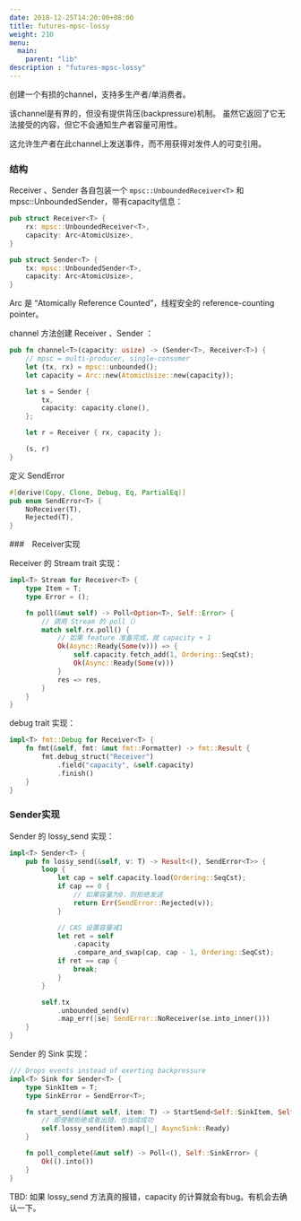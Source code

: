 ```yaml
---
date: 2018-12-25T14:20:00+08:00
title: futures-mpsc-lossy
weight: 210
menu:
  main:
    parent: "lib"
description : "futures-mpsc-lossy"
---
```




创建一个有损的channel，支持多生产者/单消费者。

该channel是有界的，但没有提供背压(backpressure)机制。 虽然它返回了它无法接受的内容，但它不会通知生产者容量可用性。

这允许生产者在此channel上发送事件，而不用获得对发件人的可变引用。

### 结构

Receiver 、Sender 各自包装一个 `mpsc::UnboundedReceiver<T>` 和 mpsc::UnboundedSender<T>，带有capacity信息：

```rust
pub struct Receiver<T> {
    rx: mpsc::UnboundedReceiver<T>,
    capacity: Arc<AtomicUsize>,
}

pub struct Sender<T> {
    tx: mpsc::UnboundedSender<T>,
    capacity: Arc<AtomicUsize>,
}
```

Arc 是 “Atomically Reference Counted”，线程安全的 reference-counting pointer。

channel 方法创建 Receiver 、Sender ：

```rust
pub fn channel<T>(capacity: usize) -> (Sender<T>, Receiver<T>) {
	// mpsc = multi-producer, single-consumer
    let (tx, rx) = mpsc::unbounded();
    let capacity = Arc::new(AtomicUsize::new(capacity));

    let s = Sender {
        tx,
        capacity: capacity.clone(),
    };

    let r = Receiver { rx, capacity };

    (s, r)
}
```

定义 SendError

```rust
#[derive(Copy, Clone, Debug, Eq, PartialEq)]
pub enum SendError<T> {
    NoReceiver(T),
    Rejected(T),
}
```

###　Receiver实现

Receiver 的 Stream trait 实现：

```rust
impl<T> Stream for Receiver<T> {
    type Item = T;
    type Error = ();

    fn poll(&mut self) -> Poll<Option<T>, Self::Error> {
        // 调用 Stream 的 poll（）
        match self.rx.poll() {
            // 如果 feature 准备完成，就 capacity + 1
            Ok(Async::Ready(Some(v))) => {
                self.capacity.fetch_add(1, Ordering::SeqCst);
                Ok(Async::Ready(Some(v)))
            }
            res => res,
        }
    }
}
```

debug trait 实现：

```rust
impl<T> fmt::Debug for Receiver<T> {
    fn fmt(&self, fmt: &mut fmt::Formatter) -> fmt::Result {
        fmt.debug_struct("Receiver")
            .field("capacity", &self.capacity)
            .finish()
    }
}
```

### Sender实现

Sender 的 lossy_send 实现：

```rust
impl<T> Sender<T> {
    pub fn lossy_send(&self, v: T) -> Result<(), SendError<T>> {
        loop {
            let cap = self.capacity.load(Ordering::SeqCst);
            if cap == 0 {
                // 如果容量为0，则拒绝发送
                return Err(SendError::Rejected(v));
            }

            // CAS 设置容量减1
            let ret = self
                .capacity
                .compare_and_swap(cap, cap - 1, Ordering::SeqCst);
            if ret == cap {
                break;
            }
        }

        self.tx
            .unbounded_send(v)
            .map_err(|se| SendError::NoReceiver(se.into_inner()))
    }
}
```

Sender 的 Sink 实现：

```rust
/// Drops events instead of exerting backpressure
impl<T> Sink for Sender<T> {
    type SinkItem = T;
    type SinkError = SendError<T>;

    fn start_send(&mut self, item: T) -> StartSend<Self::SinkItem, Self::SinkError> {
        // 即使被拒绝或者出错，也当成成功
        self.lossy_send(item).map(|_| AsyncSink::Ready)
    }

    fn poll_complete(&mut self) -> Poll<(), Self::SinkError> {
        Ok(().into())
    }
}
```

TBD: 如果 lossy_send 方法真的报错，capacity 的计算就会有bug。有机会去确认一下。

